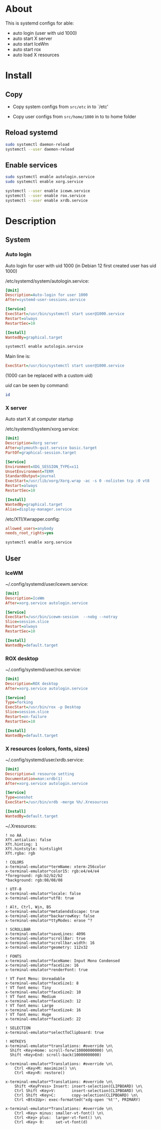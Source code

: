# About

This is systemd configs for able:
* auto login (user with uid 1000)
* auto start X server
* auto start IceWm
* auto start rox
* auto load X resources


# Install

## Copy

* Copy system configs from `src/etc` in to `/etc'

* Copy user configs from `src/home/1000` in to to home folder

## Reload systemd

```sh
sudo systemctl daemon-reload
systemctl --user daemon-reload
```

## Enable services

```sh
sudo systemctl enable autologin.service
sudo systemctl enable xorg.service

systemctl --user enable icewm.service
systemctl --user enable rox.service
systemctl --user enable xrdb.service
```

# Description

## System

### Auto login

Auto login for user with uid 1000 
(in Debian 12 first created user has uid 1000)

/etc/systemd/system/autologin.service:

```ini
[Unit]
Description=Auto-login for user 1000
After=systemd-user-sessions.service

[Service]
ExecStart=/usr/bin/systemctl start user@1000.service
Restart=always
RestartSec=10

[Install]
WantedBy=graphical.target
```

```bash
systemctl enable autologin.service
```


Main line is:

```ini
ExecStart=/usr/bin/systemctl start user@1000.service
```

(1000 can be replaced with a custom uid)

_uid_ can be seen by command:
```bash
id
```

### X server

Auto start X at computer startup

/etc/systemd/system/xorg.service:

```ini
[Unit]
Description=Xorg server
After=plymouth-quit.service basic.target
PartOf=graphical-session.target

[Service]
Environment=XDG_SESSION_TYPE=x11
UnsetEnvironment=TERM
StandardOutput=journal
ExecStart=/usr/lib/xorg/Xorg.wrap -ac -s 0 -nolisten tcp :0 vt8
Restart=always
RestartSec=10

[Install]
WantedBy=graphical.target
Alias=display-manager.service
```

/etc/X11/Xwrapper.config:

```ini
allowed_users=anybody
needs_root_rights=yes
```

```bash
systemctl enable xorg.service
```

## User 

### IceWM

~/.config/systemd/user/icewm.service:

```ini
[Unit]
Description=IceWm
After=xorg.service autologin.service

[Service]
ExecStart=/usr/bin/icewm-session  --nobg --notray
Slice=session.slice
Restart=always
RestartSec=10

[Install]
WantedBy=default.target
```


### ROX desktop

~/.config/systemd/user/rox.service:

```ini
[Unit]
Description=ROX desktop
After=xorg.service autologin.service

[Service]
Type=forking
ExecStart=/usr/bin/rox -p Desktop
Slice=session.slice
Restart=on-failure
RestartSec=10

[Install]
WantedBy=default.target
```

### X resources (colors, fonts, sizes)

~/.config/systemd/user/xrdb.service:

```ini
[Unit]
Description=X resource setting
Documentation=man:xrdb(1)
After=xorg.service autologin.service

[Service]
Type=oneshot
ExecStart=/usr/bin/xrdb -merge %h/.Xresources

[Install]
WantedBy=default.target
```


~/.Xresources:

```
! no AA
Xft.antialias: false
Xft.hinting: 1
Xft.hintstyle: hintslight
Xft.rgba: rgb 

! COLORS
x-terminal-emulator*termName: xterm-256color
x-terminal-emulator*color15: rgb:e4/e4/e4
*foreground: rgb:b2/b2/b2
*background: rgb:08/08/08

! UTF-8
x-terminal-emulator*locale: false
x-terminal-emulator*utf8: true

! Alt, Ctrl, Win, BS
x-terminal-emulator*metaSendsEscape: true
x-terminal-emulator*backarrowKey: false
x-terminal-emulator*ttyModes: erase ^?

! SCROLLBAR
x-terminal-emulator*saveLines: 4096
x-terminal-emulator*scrollBar: true
x-terminal-emulator*scrollbar.width: 16
x-terminal-emulator*geometry: 112x32

! FONTS
x-terminal-emulator*faceName: Input Mono Condensed
x-terminal-emulator*faceSize: 16
x-terminal-emulator*renderFont: true

! VT Font Menu: Unreadable
x-terminal-emulator*faceSize1: 8
! VT font menu: Tiny
x-terminal-emulator*faceSize2: 10
! VT font menu: Medium
x-terminal-emulator*faceSize3: 12
! VT font menu: Large
x-terminal-emulator*faceSize4: 16
! VT font menu: Huge
x-terminal-emulator*faceSize5: 22

! SELECTION
x-terminal-emulator*selectToClipboard: true

! HOTKEYS
x-terminal-emulator*translations: #override \n\
  Shift <Key>Home: scroll-forw(10000000000) \n\
  Shift <Key>End: scroll-back(10000000000)

x-terminal-emulator*Translations: #override \n\
    Ctrl <Key>M: maximize() \n\
    Ctrl <Key>R: restore()

x-terminal-emulator*Translations: #override \n\
    Shift <KeyPress> Insert: insert-selection(CLIPBOARD) \n\
    Ctrl Shift <Key>V:       insert-selection(CLIPBOARD) \n\
    Ctrl Shift <Key>C:       copy-selection(CLIPBOARD) \n\
    Ctrl <Btn1Up>: exec-formatted("xdg-open '%t'", PRIMARY)

x-terminal-emulator*Translations: #override \n\
    Ctrl <Key> minus: smaller-vt-font() \n\
    Ctrl <Key> plus:  larger-vt-font() \n\
    Ctrl <Key> 0:     set-vt-font(d)
```

